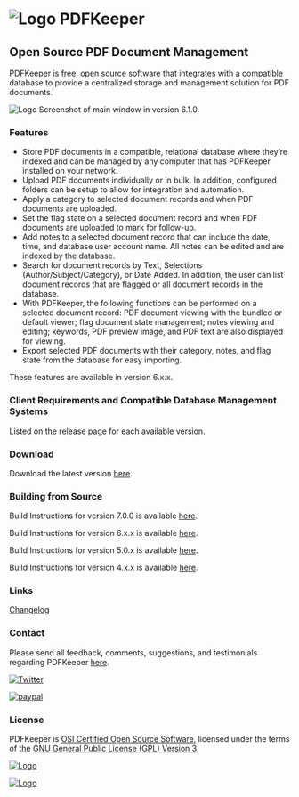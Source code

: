 # ![Logo](https://github.com/robertfrasca/PDFKeeper/blob/master/src/Resources/Logo/PDFKeeper_100x100.png) PDFKeeper
## Open Source PDF Document Management

PDFKeeper is free, open source software that integrates with a compatible database to provide a centralized storage and management solution for PDF documents.

![Logo](https://github.com/rffrasca/PDFKeeper/blob/master/docs/Screenshot-6.1.0.png)
Screenshot of main window in version 6.1.0.

### Features
* Store PDF documents in a compatible, relational database where they’re indexed and can be managed by any computer that has PDFKeeper installed on your network.
* Upload PDF documents individually or in bulk. In addition, configured folders can be setup to allow for integration and automation.
* Apply a category to selected document records and when PDF documents are uploaded.
* Set the flag state on a selected document record and when PDF documents are uploaded to mark for follow-up.
* Add notes to a selected document record that can include the date, time, and database user account name. All notes can be edited and are indexed by the database.
* Search for document records by Text, Selections (Author/Subject/Category), or Date Added. In addition, the user can list document records that are flagged or all document records in the database.
* With PDFKeeper, the following functions can be performed on a selected document record: PDF document viewing with the bundled or default viewer; flag document state management; notes viewing and editing; keywords, PDF preview image, and PDF text are also displayed for viewing.
* Export selected PDF documents with their category, notes, and flag state from the database for easy importing.

These features are available in version 6.x.x. 

### Client Requirements and Compatible Database Management Systems
Listed on the release page for each available version.

### Download
Download the latest version [here](https://github.com/rffrasca/PDFKeeper/releases/latest).

### Building from Source
Build Instructions for version 7.0.0 is available [here](https://github.com/rffrasca/PDFKeeper/blob/master/docs/Build-Instructions-7.0.0.md).

Build Instructions for version 6.x.x is available [here](https://github.com/rffrasca/PDFKeeper/blob/master/docs/Build-Instructions-6.x.x.md).

Build Instructions for version 5.0.x is available [here](https://github.com/rffrasca/PDFKeeper/blob/master/docs/Build-Instructions-5.0.x.md).

Build Instructions for version 4.x.x is available [here](https://github.com/rffrasca/PDFKeeper/blob/master/docs/Build-Instructions-4.x.x.md).

### Links
[Changelog](https://github.com/rffrasca/PDFKeeper/blob/master/docs/Changelog.md)

### Contact
Please send all feedback, comments, suggestions, and testimonials regarding PDFKeeper [here](mailto:rffrasca@gmail.com).

[![Twitter](https://img.shields.io/twitter/follow/PDFKeeper?style=social)](https://twitter.com/intent/follow?screen_name=PDFKeeper)

[![paypal](https://www.paypalobjects.com/en_US/i/btn/btn_donateCC_LG.gif)](https://www.paypal.com/biz/fund?id=JCM6ZMCF6BHHN)

### License
PDFKeeper is [OSI Certified Open Source Software](https://opensource.org/licenses), licensed under the terms of the [GNU General Public License (GPL) Version 3](https://github.com/robertfrasca/PDFKeeper/blob/master/COPYING).

[![Logo](https://opensource.org/trademarks/osi-certified/web/osi-certified-120x100.png)](https://opensource.org/licenses)

[![Logo](https://www.gnu.org/graphics/gplv3-with-text-136x68.png)](https://github.com/robertfrasca/PDFKeeper/blob/master/COPYING)
